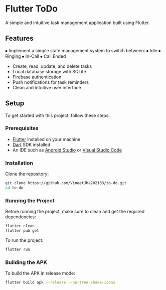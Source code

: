 # Flutter ToDo

A simple and intuitive task management application built using Flutter.

## Features
⦁ Implement a simple state management system to switch between:
⦁ Idle
⦁ Ringing
⦁ In-Call
⦁ Call Ended
- Create, read, update, and delete tasks
- Local database storage with SQLite
- Firebase authentication
- Push notifications for task reminders
- Clean and intuitive user interface

## Setup

To get started with this project, follow these steps:

### Prerequisites

- [Flutter](https://flutter.dev/docs/get-started/install) installed on your machine
- [Dart](https://dart.dev/get-dart) SDK installed
- An IDE such as [Android Studio](https://developer.android.com/studio) or [Visual Studio Code](https://code.visualstudio.com/)

### Installation

Clone the repository:

```sh
git clone https://github.com/VineetJha202133/to-do.git
cd to-do
```

### Running the Project

Before running the project, make sure to clean and get the required dependencies:

```sh
flutter clean
flutter pub get
```

To run the project:

```sh
flutter run
```

### Building the APK

To build the APK in release mode:

```sh
flutter build apk --release --no-tree-shake-icons
```



